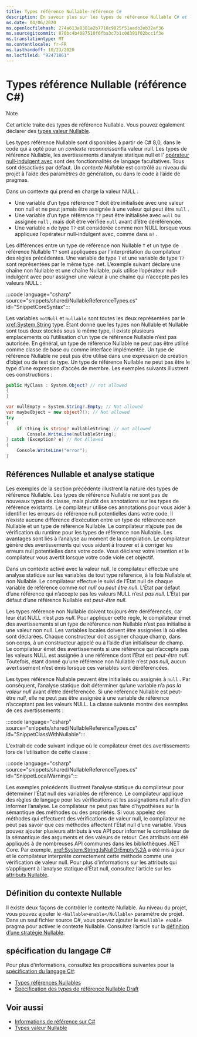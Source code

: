 ```yaml
---
title: Types référence Nullable-référence C#
description: En savoir plus sur les types de référence Nullable C# et leur utilisation
ms.date: 04/06/2020
ms.openlocfilehash: 274a613a8381a2b7718c9025f51aadb2eb32af36
ms.sourcegitcommit: 870bc4b4087510f6fba3c7b1c0d391f02bcc1f3e
ms.translationtype: MT
ms.contentlocale: fr-FR
ms.lasthandoff: 10/23/2020
ms.locfileid: "92471861"
---
```

# <a name="nullable-reference-types-c-reference"></a>Types référence Nullable (référence C#)

> [!NOTE]
> Cet article traite des types de référence Nullable. Vous pouvez également déclarer des [types valeur Nullable](nullable-value-types.md).

Les types référence Nullable sont disponibles à partir de C# 8,0, dans le code qui a opté pour un *contexte reconnaissant*la valeur null. Les types de référence Nullable, les avertissements d’analyse statique null et l' [opérateur null-indulgent avec](../operators/null-forgiving.md) sont des fonctionnalités de langage facultatives. Tous sont désactivés par défaut. Un *contexte Nullable* est contrôlé au niveau du projet à l’aide des paramètres de génération, ou dans le code à l’aide de pragmas.

 Dans un contexte qui prend en charge la valeur NULL :

- Une variable d’un type référence `T` doit être initialisée avec une valeur non null et ne peut jamais être assignée à une valeur qui peut être `null` .
- Une variable d’un type référence `T?` peut être initialisée avec `null` ou assignée `null` , mais doit être vérifiée `null` avant d’être déréférencée.
- Une variable `m` de type `T?` est considérée comme non NULL lorsque vous appliquez l’opérateur null-indulgent avec, comme dans `m!` .

Les différences entre un type de référence non Nullable `T` et un type de référence Nullable `T?` sont appliquées par l’interprétation du compilateur des règles précédentes. Une variable de type `T` et une variable de type `T?` sont représentées par le même type .net. L’exemple suivant déclare une chaîne non Nullable et une chaîne Nullable, puis utilise l’opérateur null-indulgent avec pour assigner une valeur à une chaîne qui n’accepte pas les valeurs NULL :

:::code language="csharp" source="snippets/shared/NullableReferenceTypes.cs" id="SnippetCoreSyntax":::

Les variables `notNull` et `nullable` sont toutes les deux représentées par le <xref:System.String> type. Étant donné que les types non Nullable et Nullable sont tous deux stockés sous le même type, il existe plusieurs emplacements où l’utilisation d’un type de référence Nullable n’est pas autorisée. En général, un type de référence Nullable ne peut pas être utilisé comme classe de base ou comme interface implémentée. Un type de référence Nullable ne peut pas être utilisé dans une expression de création d’objet ou de test de type. Un type de référence Nullable ne peut pas être le type d’une expression d’accès de membre. Les exemples suivants illustrent ces constructions :

```csharp
public MyClass : System.Object? // not allowed
{
}

var nullEmpty = System.String?.Empty; // Not allowed
var maybeObject = new object?(); // Not allowed
try
{
    if (thing is string? nullableString) // not allowed
        Console.WriteLine(nullableString);
} catch (Exception? e) // Not Allowed
{
    Console.WriteLine("error");
}
```

## <a name="nullable-references-and-static-analysis"></a>Références Nullable et analyse statique

Les exemples de la section précédente illustrent la nature des types de référence Nullable. Les types de référence Nullable ne sont pas de nouveaux types de classe, mais plutôt des annotations sur les types de référence existants. Le compilateur utilise ces annotations pour vous aider à identifier les erreurs de référence null potentielles dans votre code. Il n’existe aucune différence d’exécution entre un type de référence non Nullable et un type de référence Nullable. Le compilateur n’ajoute pas de vérification du runtime pour les types de référence non Nullable. Les avantages sont liés à l’analyse au moment de la compilation. Le compilateur génère des avertissements qui vous aident à trouver et à corriger les erreurs null potentielles dans votre code. Vous déclarez votre intention et le compilateur vous avertit lorsque votre code viole cet objectif.

Dans un contexte activé avec la valeur null, le compilateur effectue une analyse statique sur les variables de tout type référence, à la fois Nullable et non Nullable. Le compilateur effectue le suivi de l’État null de chaque variable de référence comme *not null* ou *peut être null*. L’État par défaut d’une référence qui n’accepte pas les valeurs NULL n’est *pas null*. L’État par défaut d’une référence Nullable est *peut-être null*.

Les types référence non Nullable doivent toujours être déréférencés, car leur état NULL n’est *pas null*. Pour appliquer cette règle, le compilateur émet des avertissements si un type de référence non Nullable n’est pas initialisé à une valeur non null. Les variables locales doivent être assignées là où elles sont déclarées. Chaque constructeur doit assigner chaque champ, dans son corps, à un constructeur appelé ou à l’aide d’un initialiseur de champ. Le compilateur émet des avertissements si une référence qui n’accepte pas les valeurs NULL est assignée à une référence dont l’État est *peut-être null*. Toutefois, étant donné qu’une référence non Nullable n’est *pas null*, aucun avertissement n’est émis lorsque ces variables sont déréférencées.

Les types référence Nullable peuvent être initialisés ou assignés à `null` . Par conséquent, l’analyse statique doit déterminer qu’une variable n’a *pas la valeur null* avant d’être déréférencée. Si une référence Nullable est peut-être *null*, elle ne peut pas être assignée à une variable de référence n’acceptant pas les valeurs NULL. La classe suivante montre des exemples de ces avertissements :

:::code language="csharp" source="snippets/shared/NullableReferenceTypes.cs" id="SnippetClassWithNullable":::

L’extrait de code suivant indique où le compilateur émet des avertissements lors de l’utilisation de cette classe :

:::code language="csharp" source="snippets/shared/NullableReferenceTypes.cs" id="SnippetLocalWarnings":::

Les exemples précédents illustrent l’analyse statique du compilateur pour déterminer l’État null des variables de référence. Le compilateur applique des règles de langage pour les vérifications et les assignations null afin d’en informer l’analyse.  Le compilateur ne peut pas faire d’hypothèses sur la sémantique des méthodes ou des propriétés. Si vous appelez des méthodes qui effectuent des vérifications de valeur null, le compilateur ne peut pas savoir que ces méthodes affectent l’État null d’une variable. Vous pouvez ajouter plusieurs attributs à vos API pour informer le compilateur de la sémantique des arguments et des valeurs de retour. Ces attributs ont été appliqués à de nombreuses API communes dans les bibliothèques .NET Core. Par exemple, <xref:System.String.IsNullOrEmpty%2A> a été mis à jour et le compilateur interprète correctement cette méthode comme une vérification de valeur null. Pour plus d’informations sur les attributs qui s’appliquent à l’analyse statique d’État null, consultez l’article sur les [attributs Nullable](../attributes/nullable-analysis.md).

## <a name="setting-the-nullable-context"></a>Définition du contexte Nullable

Il existe deux façons de contrôler le contexte Nullable. Au niveau du projet, vous pouvez ajouter le `<Nullable>enable</Nullable>` paramètre de projet. Dans un seul fichier source C#, vous pouvez ajouter le `#nullable enable` pragma pour activer le contexte Nullable. Consultez l’article sur la [définition d’une stratégie Nullable](../../nullable-migration-strategies.md).

## <a name="c-language-specification"></a>spécification du langage C#

Pour plus d’informations, consultez les propositions suivantes pour la [spécification du langage C#](~/_csharplang/spec/introduction.md):

- [Types références Nullables](~/_csharplang/proposals/csharp-8.0/nullable-reference-types.md)
- [Spécification des types de référence Nullable Draft](~/_csharplang/proposals/csharp-8.0/nullable-reference-types-specification.md)

## <a name="see-also"></a>Voir aussi

- [Informations de référence sur C#](../index.md)
- [Types valeur Nullable](nullable-value-types.md)
